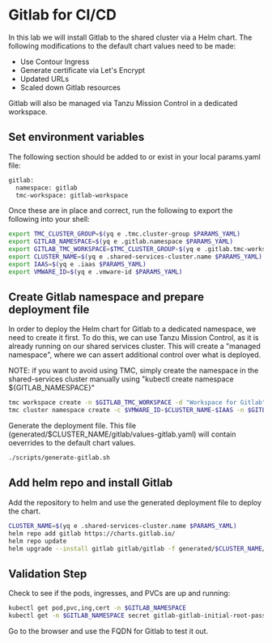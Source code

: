# Gitlab for CI/CD

In this lab we will install Gitlab to the shared cluster via a Helm chart.  The following modifications to the default chart values need to be made:
- Use Contour Ingress
- Generate certificate via Let's Encrypt
- Updated URLs 
- Scaled down Gitlab resources

Gitlab will also be managed via Tanzu Mission Control in a dedicated workspace.

## Set environment variables
The following section should be added to or exist in your local params.yaml file:

```bash
gitlab:
  namespace: gitlab
  tmc-workspace: gitlab-workspace
```

Once these are in place and correct, run the following to export the following into your shell:

```bash
export TMC_CLUSTER_GROUP=$(yq e .tmc.cluster-group $PARAMS_YAML)
export GITLAB_NAMESPACE=$(yq e .gitlab.namespace $PARAMS_YAML)
export GITLAB_TMC_WORKSPACE=$TMC_CLUSTER_GROUP-$(yq e .gitlab.tmc-workspace $PARAMS_YAML)
export CLUSTER_NAME=$(yq e .shared-services-cluster.name $PARAMS_YAML)
export IAAS=$(yq e .iaas $PARAMS_YAML)
export VMWARE_ID=$(yq e .vmware-id $PARAMS_YAML)
```

## Create Gitlab namespace and prepare deployment file

In order to deploy the Helm chart for Gitlab to a dedicated namespace, we need to create it first.  To do this, we can use Tanzu Mission Control, as it is already running on our shared services cluster.  This will create a "managed namespace", where we can assert additional control over what is deployed.  

NOTE: if you want to avoid using TMC, simply create the namespace in the shared-services cluster manually using "kubectl create namespace ${GITLAB_NAMESPACE}"

```bash
tmc workspace create -n $GITLAB_TMC_WORKSPACE -d "Workspace for Gitlab"
tmc cluster namespace create -c $VMWARE_ID-$CLUSTER_NAME-$IAAS -n $GITLAB_NAMESPACE -d "Gitlab product installation" -k $GITLAB_TMC_WORKSPACE -m attached -p attached
```

Generate the deployment file.  This file (generated/$CLUSTER_NAME/gitlab/values-gitlab.yaml) will contain oeverrides to the default chart values.

```bash
./scripts/generate-gitlab.sh
```

## Add helm repo and install Gitlab
Add the repository to helm and use the generated deployment file to deploy the chart.

```bash
CLUSTER_NAME=$(yq e .shared-services-cluster.name $PARAMS_YAML)
helm repo add gitlab https://charts.gitlab.io/
helm repo update
helm upgrade --install gitlab gitlab/gitlab -f generated/$CLUSTER_NAME/gitlab/values-gitlab.yaml -n $GITLAB_NAMESPACE
```

## Validation Step

Check to see if the pods, ingresses, and PVCs are up and running: 

```bash
kubectl get pod,pvc,ing,cert -n $GITLAB_NAMESPACE
kubectl get -n $GITLAB_NAMESPACE secret gitlab-gitlab-initial-root-password -ojsonpath='{.data.password}' | base64 --decode ; echo
```

Go to the browser and use the FQDN for Gitlab to test it out.

